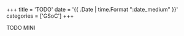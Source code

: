 +++
title      = 'TODO'
date       = '{{ .Date | time.Format ":date_medium" }}'
categories = ['GSoC']
+++

TODO MINI
